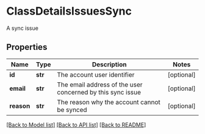 # ClassDetailsIssuesSync

A sync issue
## Properties
Name | Type | Description | Notes
------------ | ------------- | ------------- | -------------
**id** | **str** | The account user identifier | [optional] 
**email** | **str** | The email address of the user concerned by this sync issue | [optional] 
**reason** | **str** | The reason why the account cannot be synced | [optional] 

[[Back to Model list]](../README.md#documentation-for-models) [[Back to API list]](../README.md#documentation-for-api-endpoints) [[Back to README]](../README.md)


